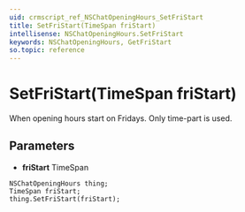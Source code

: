 ```yaml
---
uid: crmscript_ref_NSChatOpeningHours_SetFriStart
title: SetFriStart(TimeSpan friStart)
intellisense: NSChatOpeningHours.SetFriStart
keywords: NSChatOpeningHours, GetFriStart
so.topic: reference
---
```


# SetFriStart(TimeSpan friStart)

When opening hours start on Fridays. Only time-part is used.

## Parameters

* **friStart** TimeSpan

```crmscript
NSChatOpeningHours thing;
TimeSpan friStart;
thing.SetFriStart(friStart);
```


